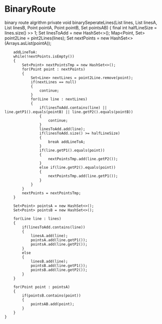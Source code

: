 # BinaryRoute
binary route algrithm
private void binarySeperateLines(List<Line> lines, List<Line> linesA, List<Line> linesB, Point pointA, Point pointB, Set<Point> pointsAB)
    {
        final int halfLineSize = lines.size() >> 1;
        Set<Line> linesToAdd = new HashSet<>();
        Map<Point, Set<Line>> point2Line = pint2Lines(lines);
        Set<Point> nextPoints = new HashSet<>(Arrays.asList(pointA));

        addLineToA:
        while(!nextPoints.isEmpty())
        {
            Set<Point> nextPointsTmp = new HashSet<>();
            for(Point point : nextPoints)
            {
                Set<Line> nextLines = point2Line.remove(point);
                if(nextLines == null)
                {
                    continue;
                }
                for(Line line : nextLines)
                {
                    if(linesToAdd.contains(line) || line.getP1().equals(pointB) || line.getP2().equals(pointB))
                    {
                        continue;
                    }
                    linesToAdd.add(line);
                    if(linesToAdd.size() >= halfLineSize)
                    {
                        break addLineToA;
                    }
                    if(line.getP1().equals(point))
                    {
                        nextPointsTmp.add(line.getP2());
                    }
                    else if(line.getP2().equals(point))
                    {
                        nextPointsTmp.add(line.getP1());
                    }
                }
            }
            nextPoints = nextPointsTmp;
        }

        Set<Point> pointsA = new HashSet<>();
        Set<Point> pointsB = new HashSet<>();

        for(Line line : lines)
        {
            if(linesToAdd.contains(line))
            {
                linesA.add(line);
                pointsA.add(line.getP1());
                pointsA.add(line.getP2());
            }
            else
            {
                linesB.add(line);
                pointsB.add(line.getP1());
                pointsB.add(line.getP2());
            }
        }

        for(Point point : pointsA)
        {
            if(pointsB.contains(point))
            {
                pointsAB.add(point);
            }
        }
    }
